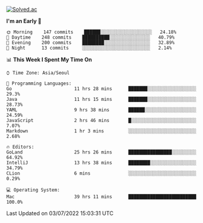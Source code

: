 [![Solved.ac](http://mazassumnida.wtf/api/v2/generate_badge?boj=kuckjwi)](https://solved.ac/kuckjwi)
<!--START_SECTION:waka-->
**I'm an Early 🐤** 

```text
🌞 Morning    147 commits    ██████░░░░░░░░░░░░░░░░░░░   24.18% 
🌆 Daytime    248 commits    ██████████░░░░░░░░░░░░░░░   40.79% 
🌃 Evening    200 commits    ████████░░░░░░░░░░░░░░░░░   32.89% 
🌙 Night      13 commits     ░░░░░░░░░░░░░░░░░░░░░░░░░   2.14%

```


📊 **This Week I Spent My Time On** 

```text
⌚︎ Time Zone: Asia/Seoul

💬 Programming Languages: 
Go                       11 hrs 28 mins      ███████░░░░░░░░░░░░░░░░░░   29.3% 
Java                     11 hrs 15 mins      ███████░░░░░░░░░░░░░░░░░░   28.73% 
YAML                     9 hrs 38 mins       ██████░░░░░░░░░░░░░░░░░░░   24.59% 
JavaScript               2 hrs 46 mins       █░░░░░░░░░░░░░░░░░░░░░░░░   7.07% 
Markdown                 1 hr 3 mins         ░░░░░░░░░░░░░░░░░░░░░░░░░   2.68%

🔥 Editors: 
GoLand                   25 hrs 26 mins      ████████████████░░░░░░░░░   64.92% 
IntelliJ                 13 hrs 38 mins      ████████░░░░░░░░░░░░░░░░░   34.79% 
CLion                    6 mins              ░░░░░░░░░░░░░░░░░░░░░░░░░   0.29%

💻 Operating System: 
Mac                      39 hrs 11 mins      █████████████████████████   100.0%

```


 Last Updated on 03/07/2022 15:03:31 UTC
<!--END_SECTION:waka-->
